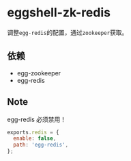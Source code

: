 # eggshell-zk-redis
调整`egg-redis`的配置，通过`zookeeper`获取。

## 依赖
- egg-zookeeper
- egg-redis

## Note
egg-redis 必须禁用！

```javascript
exports.redis = {
  enable: false,
  path: 'egg-redis',
};
```
